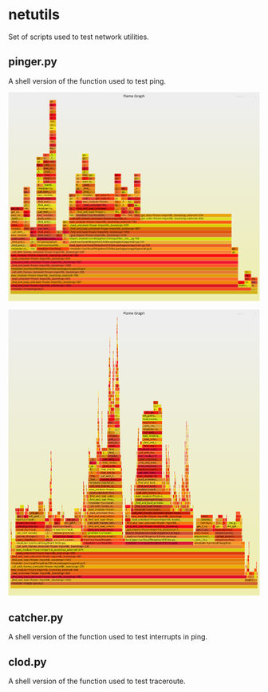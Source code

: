 # netutils

Set of scripts used to test network utilities.

## pinger.py

A shell version of the function used to test ping.

![Pinger Linux (Debian)](pinger-output-linux.svg)

![Pinger FreeBSD](pinger-output-freebsd.svg)

## catcher.py

A shell version of the function used to test interrupts in ping.

## clod.py

A shell version of the function used to test traceroute.
